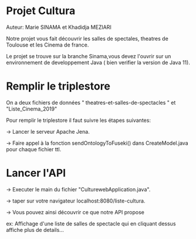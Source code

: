 # Projet Cultura
Auteur: Marie SINAMA et Khadidja MEZIARI 

Notre projet vous fait découvrir les salles de spectales, theatres de Toulouse et les Cinema de france.


Le projet se trouve sur la branche Sinama,vous devez l'ouvrir sur un environnement de developpement Java ( bien verifier la version de Java 11).

# Remplir le triplestore

On a deux fichiers de données " theatres-et-salles-de-spectacles " et "Liste_Cinema_2019"

Pour remplir le triplestore il faut suivre les étapes suivantes:

-> Lancer le serveur Apache Jena.

-> Faire appel à la fonction sendOntologyToFuseki() dans CreateModel.java pour chaque fichier ttl.


# Lancer l'API

-> Executer le main du fichier "CulturewebApplication.java".

-> taper sur votre navigateur localhost:8080/liste-cultura.

-> Vous pouvez ainsi découvrir ce que notre API propose

ex: Affichage d'une liste de salles de spectacle qui en cliquant dessus affiche plus de details...
